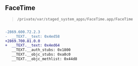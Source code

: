 ## FaceTime

> `/private/var/staged_system_apps/FaceTime.app/FaceTime`

```diff

-2869.600.72.2.3
-  __TEXT.__text: 0x4ed58
+2869.700.81.0.0
+  __TEXT.__text: 0x4ed64
   __TEXT.__auth_stubs: 0x1800
   __TEXT.__objc_stubs: 0xa8c0
   __TEXT.__objc_methlist: 0x44d8

```
